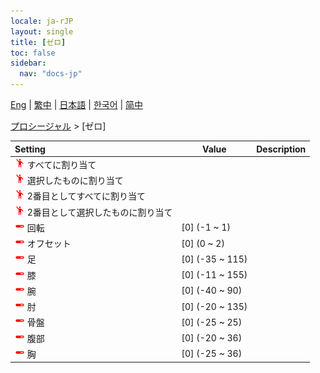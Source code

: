 ```yaml
---
locale: ja-rJP
layout: single
title: [ゼロ]
toc: false
sidebar:
  nav: "docs-jp"
---
```

[Eng](/dancexr/menu/2025.4/motion/zero) | [繁中](/tw/dancexr/menu/2025.4/motion/zero) | [日本語](/jp/dancexr/menu/2025.4/motion/zero) | [한국어](/kr/dancexr/menu/2025.4/motion/zero) | [简中](/zh/dancexr/menu/2025.4/motion/zero)

[プロシージャル](../menu#プロシージャル) > [ゼロ]



| Setting | Value | Description |
| :--- | --- | :--- |
| <img src="/images/icon/ic_motion.png" alt="motion icon"/> すべてに割り当て</nobr>|| 
| <img src="/images/icon/ic_motion.png" alt="motion icon"/> 選択したものに割り当て</nobr>|| 
| <img src="/images/icon/ic_motion.png" alt="motion icon"/> 2番目としてすべてに割り当て</nobr>|| 
| <img src="/images/icon/ic_motion.png" alt="motion icon"/> 2番目として選択したものに割り当て</nobr>|| 
| <img src="/images/icon/ic_slider.png" alt="slider icon"/> 回転</nobr>| [0] (-1 ~ 1) | 
| <img src="/images/icon/ic_slider.png" alt="slider icon"/> オフセット</nobr>| [0] (0 ~ 2) | 
| <img src="/images/icon/ic_slider.png" alt="slider icon"/> 足</nobr>| [0] (-35 ~ 115) | 
| <img src="/images/icon/ic_slider.png" alt="slider icon"/> 膝</nobr>| [0] (-11 ~ 155) | 
| <img src="/images/icon/ic_slider.png" alt="slider icon"/> 腕</nobr>| [0] (-40 ~ 90) | 
| <img src="/images/icon/ic_slider.png" alt="slider icon"/> 肘</nobr>| [0] (-20 ~ 135) | 
| <img src="/images/icon/ic_slider.png" alt="slider icon"/> 骨盤</nobr>| [0] (-25 ~ 25) | 
| <img src="/images/icon/ic_slider.png" alt="slider icon"/> 腹部</nobr>| [0] (-20 ~ 36) | 
| <img src="/images/icon/ic_slider.png" alt="slider icon"/> 胸</nobr>| [0] (-25 ~ 36) | 

